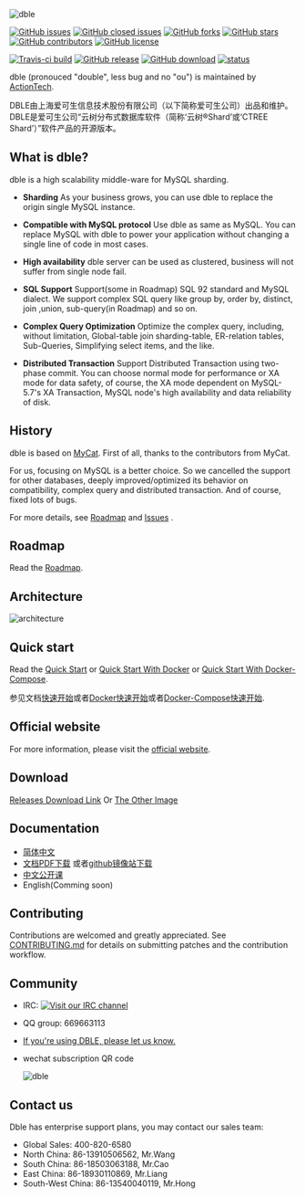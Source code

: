 ![dble](./docs/dble_logo.png)

[![GitHub issues](https://img.shields.io/github/issues/actiontech/dble.svg)](https://github.com/actiontech/dble/issues)
[![GitHub closed issues](https://img.shields.io/github/issues-closed-raw/actiontech/dble.svg)](https://github.com/actiontech/dble/issues?q=is%3Aissue+is%3Aclosed)
[![GitHub forks](https://img.shields.io/github/forks/actiontech/dble.svg)](https://github.com/actiontech/dble/network/members)
[![GitHub stars](https://img.shields.io/github/stars/actiontech/dble.svg)](https://github.com/actiontech/dble/stargazers)
[![GitHub contributors](https://img.shields.io/github/contributors/actiontech/dble.svg)](https://github.com/actiontech/dble/graphs/contributors)
[![GitHub license](https://img.shields.io/github/license/actiontech/dble.svg)](https://github.com/actiontech/dble/blob/master/LICENSE)

[![Travis-ci build](https://img.shields.io/travis/com/actiontech/dble/master.svg)](https://travis-ci.com/actiontech?tab=insights)
[![GitHub release](https://img.shields.io/github/release/actiontech/dble.svg)](https://github.com/actiontech/dble/releases) 
[![GitHub download](https://img.shields.io/github/downloads/actiontech/dble/total.svg)](https://github.com/actiontech/dble/releases) 
[![status](https://img.shields.io/badge/status-working%20in%20banks-blue.svg)](https://github.com/actiontech/dble)

dble (pronouced "double", less bug and no "ou") is maintained by [ActionTech](https://opensource.actionsky.com).

DBLE由上海爱可生信息技术股份有限公司（以下简称爱可生公司）出品和维护。  
DBLE是爱可生公司“云树分布式数据库软件（简称‘云树®Shard’或‘CTREE Shard’）”软件产品的开源版本。

## What is dble?

dble is a high scalability middle-ware for MySQL sharding. 

- __Sharding__
As your business grows, you can use dble to replace the origin single MySQL instance. 

- __Compatible with MySQL protocol__
Use dble as same as MySQL. You can replace MySQL with dble to power your application without changing a single line of code in most cases.

- __High availability__
dble server can be used as clustered, business will not suffer from single node fail.

- __SQL Support__
Support(some in Roadmap) SQL 92 standard and MySQL dialect. We support complex SQL query like group by, order by, distinct, join ,union, sub-query(in Roadmap) and so on.

- __Complex Query Optimization__
Optimize the complex query, including, without limitation, Global-table join sharding-table, ER-relation tables, Sub-Queries, Simplifying select items, and the like.

- __Distributed Transaction__
Support Distributed Transaction using two-phase commit. You can choose normal mode for performance or XA mode for data safety, of course, the XA mode dependent on MySQL-5.7's XA Transaction, MySQL node's high availability and data reliability of disk.


## History
dble is based on [MyCat](https://github.com/MyCATApache/Mycat-Server). First of all,  thanks to the contributors from MyCat.

For us, focusing on MySQL is a better choice. So we cancelled the support for other databases, deeply improved/optimized its behavior on compatibility, complex query and distributed transaction. And of course, fixed lots of bugs.

For more details, see [Roadmap](./docs/ROADMAP.md) and [Issues](https://github.com/actiontech/dble/issues) . 

## Roadmap

Read the [Roadmap](./docs/ROADMAP.md).

## Architecture

![architecture](./docs/architecture.PNG)

## Quick start 
Read the [Quick Start](./docs/QUICKSTART.md) or [Quick Start With Docker](./docs/dble_quick_start_docker.md) or  [Quick Start With Docker-Compose](./docs/dble_start_docker_compose.md).  

参见文档[快速开始](https://github.com/actiontech/dble-docs-cn/blob/master/0.overview/0.3_dble_quick_start.md)或者[Docker快速开始](https://github.com/actiontech/dble-docs-cn/blob/master/0.overview/0.4_dble_quick_start_docker.md)或者[Docker-Compose快速开始](https://github.com/actiontech/dble-docs-cn/blob/master/0.overview/0.5_dble_start_docker_compose.md).

## Official website
For more information, please visit the [official website](https://opensource.actionsky.com).

## Download
[Releases Download Link](https://github.com/actiontech/dble/releases) Or [The Other Image](https://hub.fastgit.org/actiontech/dble/releases)


## Documentation
+ [简体中文](https://actiontech.github.io/dble-docs-cn/)
+ [文档PDF下载](https://github.com/actiontech/dble-docs-cn/tree/pdf/dble-manual.pdf)  或者[github镜像站下载](https://hub.fastgit.org/actiontech/dble-docs-cn/tree/pdf/dble-manual.pdf)
+ [中文公开课](https://opensource.actionsky.com/dble-lessons/)
+ English(Comming soon)

## Contributing

Contributions are welcomed and greatly appreciated. See [CONTRIBUTING.md](./docs/CONTRIBUTING.md)
for details on submitting patches and the contribution workflow.

## Community

* IRC: [![Visit our IRC channel](https://kiwiirc.com/buttons/irc.freenode.net/dble.png)](https://kiwiirc.com/client/irc.freenode.net/?nick=user|?&theme=cli#dble)
* QQ group: 669663113
* [If you're using DBLE, please let us know.](https://wj.qq.com/s/2291106/09f4)
* wechat subscription QR code
  
  ![dble](./docs/QR_code.png)

## Contact us

Dble has enterprise support plans, you may contact our sales team: 
* Global Sales: 400-820-6580
* North China: 86-13910506562, Mr.Wang
* South China: 86-18503063188, Mr.Cao
* East China: 86-18930110869, Mr.Liang
* South-West China: 86-13540040119, Mr.Hong
